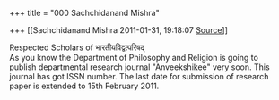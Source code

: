 +++
title = "000 Sachchidanand Mishra"

+++
[[Sachchidanand Mishra	2011-01-31, 19:18:07 [Source](https://groups.google.com/g/bvparishat/c/QCy0ZF1KGTY)]]



Respected Scholars of भारतीयविद्वत्परिषद्  
As you know the Department of Philosophy and Religion is going to  
publish departmental research journal "Anveekshikee" very soon. This  
journal has got ISSN number. The last date for submission of research  
paper is extended to 15th February 2011.


